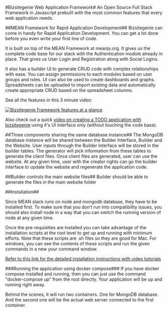 #Bizsitegenie Web Application Framework#
An Open Source Full Stack Framework in Javascript prebuilt with the most common features that every web application needs. 

##MEAN Framework for Rapid Application Development##
Bizsitegenie can come in handy for Rapid Application Development. You can get a lot done before you even write your first line of code. 

It is built on top of the MEAN Framework at meanjs.org. It gives us the complete code base for our stack with the Authentication module already in place. That gives us User Login and Registration along with Social Logins. 

It also has a builder UI to generate CRUD code with complex relationships with ease. You can assign permissions to each modules based on user groups and roles. UI can also be used to create dashboards and graphs. Spreadsheets can be uploaded to import existing data and automatically create appropriate CRUD based on the spreadsheet columns.

See all the features in this 3 minute video:

[![Bizsitegenie Framework features at a glance](https://i.vimeocdn.com/video/571422537_295x166.webp)](https://player.vimeo.com/video/167171173)

Also check out a quick [video on creating a TODO application with bizsitegenie](https://bizsitegenie.com/example-todo/) using it's UI interface only (without touching the code base).

##Three components sharing the same database instance##
The MongoDB database instance will be shared between the Builder Interface, Builder and the Website. User inputs through the Builder Interface will be stored in the builder tables. The generator will pick information from these tables to generate the client files. Once client files are generated, user can use the website. At any given time, user with the creator rights can go the builder interface to update the website and regenerate the application code.

##Builder controls the main website files##
Builder should be able to generate the files in the main website folder

##Installation##

Since MEAN stack runs on node and mongodb database, they have to be installed first. To make sure that you don't run into compatibility issues, you should also install node in a way that you can switch the running version of node at any given time. 

Once the pre-requisities are installed you can take advantage of the installation scripts at the root level to get up and running with minimum efforts. Note that these scripts are .sh files so they are good for Mac. For windows, you can see the contents of these scripts and run the given commands in a new your command window. 

[Refer to this link for the detailed installation instructions with video tutorials](https://bizsitegenie.com/installation)

###Running the application using docker compose###
If you have docker compose installed and running, then you can just use the command "docker-compose up" from the root directly. Your application will be up and running right away. 

Behind the scenes, it will run two containers. One for MongoDB database. And the second one will be the actual web server connected to the first container. 

